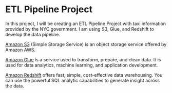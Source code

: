 # ETL Pipeline Project

In this project, I will be creating an ETL Pipeline Project with taxi information provided by the NYC government. I am using S3, Glue, and Redshift to develop the data pipeline.

[Amazon S3](https://aws.amazon.com/s3/) (Simple Storage Service) is an object storage service offered by Amazon AWS. 

[Amazon Glue](https://aws.amazon.com/glue/) is a service used to transform, prepare, and clean data. It is used for data analytics, machine learning, and application development.

[Amazon Redshift](https://aws.amazon.com/redshift/) offers fast, simple, cost-effective data warehousing. You can use the powerful SQL analytic capabilities to generate insight across the data.


